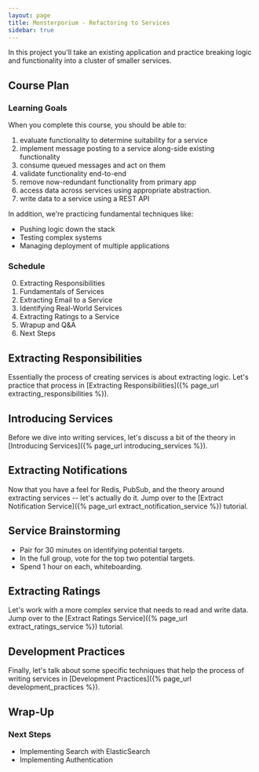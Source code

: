 ```yaml
---
layout: page
title: Monsterporium - Refactoring to Services
sidebar: true
---
```


In this project you'll take an existing application and practice breaking logic and functionality into a cluster of smaller services.

## Course Plan

### Learning Goals

When you complete this course, you should be able to:

1. evaluate functionality to determine suitability for a service
2. implement message posting to a service along-side existing functionality
3. consume queued messages and act on them
4. validate functionality end-to-end
5. remove now-redundant functionality from primary app
6. access data across services using appropriate abstraction.
7. write data to a service using a REST API

In addition, we're practicing fundamental techniques like:

* Pushing logic down the stack
* Testing complex systems
* Managing deployment of multiple applications

### Schedule

0. Extracting Responsibilities
1. Fundamentals of Services
2. Extracting Email to a Service
3. Identifying Real-World Services
4. Extracting Ratings to a Service
5. Wrapup and Q&A
6. Next Steps

## Extracting Responsibilities

Essentially the process of creating services is about extracting logic. Let's practice that process in [Extracting Responsibilities]({% page_url extracting_responsibilities %}).

## Introducing Services

Before we dive into writing services, let's discuss a bit of the theory in [Introducing Services]({% page_url introducing_services %}).

## Extracting Notifications

Now that you have a feel for Redis, PubSub, and the theory around extracting services -- let's actually do it. Jump over to the [Extract Notification Service]({% page_url extract_notification_service %}) tutorial.

## Service Brainstorming

* Pair for 30 minutes on identifying potential targets.
* In the full group, vote for the top two potential targets.
* Spend 1 hour on each, whiteboarding.

## Extracting Ratings

Let's work with a more complex service that needs to read and write data. Jump over to the [Extract Ratings Service]({% page_url extract_ratings_service %}) tutorial.

## Development Practices

Finally, let's talk about some specific techniques that help the process of writing services in [Development Practices]({% page_url development_practices %}).

## Wrap-Up

### Next Steps

* Implementing Search with ElasticSearch
* Implementing Authentication
